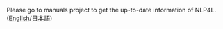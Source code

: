 Please go to manuals project to get the up-to-date information of NLP4L. ([English](https://github.com/NLP4L/manuals/blob/master/README.md)/[日本語](https://github.com/NLP4L/manuals/blob/master/README_ja.md))
